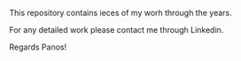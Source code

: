 This repository contains ieces of my worh through the years.

For any detailed work please contact me through Linkedin.

Regards Panos!
